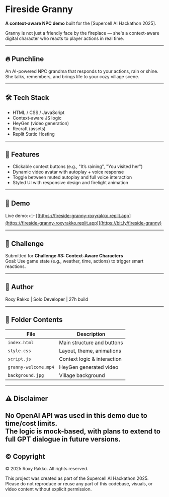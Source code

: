 # Fireside Granny

**A context-aware NPC demo** built for the [Supercell AI Hackathon 2025].

Granny is not just a friendly face by the fireplace — she's a context-aware digital character who reacts to player actions in real time.

---

## 🔥 Punchline

An AI-powered NPC grandma that responds to your actions, rain or shine.  
She talks, remembers, and brings life to your cozy village scene.

---

## 🛠️ Tech Stack

- HTML / CSS / JavaScript
- Context-aware JS logic
- HeyGen (video generation)
- Recraft (assets)
- Replit Static Hosting

---

## 🧠 Features

- Clickable context buttons (e.g., "It’s raining", "You visited her")
- Dynamic video avatar with autoplay + voice response
- Toggle between muted autoplay and full voice interaction
- Styled UI with responsive design and firelight animation

---

## 🚀 Demo

Live demo: 👉 [[https://fireside-granny-roxyrakko.replit.app](https://fireside-granny-roxyrakko.replit.app)](https://bit.ly/fireside-granny)

---

## 🎯 Challenge

Submitted for **Challenge #3: Context-Aware Characters**  
Goal: Use game state (e.g., weather, time, actions) to trigger smart reactions.

---

## 👤 Author

Roxy Rakko | Solo Developer | 27h build

---

## 📂 Folder Contents

| File | Description |
|------|-------------|
| `index.html` | Main structure and buttons |
| `style.css` | Layout, theme, animations |
| `script.js` | Context logic & interaction |
| `granny-welcome.mp4` | HeyGen generated video |
| `background.jpg` | Village background |

---

## ⚠️ Disclaimer

No OpenAI API was used in this demo due to time/cost limits.  
The logic is mock-based, with plans to extend to full GPT dialogue in future versions.
---

## © Copyright

© 2025 Roxy Rakko. All rights reserved.

This project was created as part of the Supercell AI Hackathon 2025.  
Please do not reproduce or reuse any part of this codebase, visuals, or video content without explicit permission.
